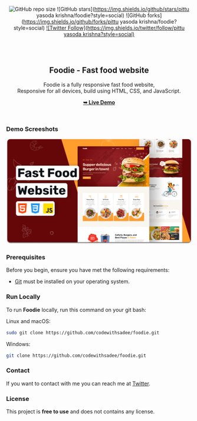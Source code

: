 <div align="center">
  
  ![GitHub repo size](https://github.com/Krishna7777-pittu/TAIRP/tree/main/Food%20-%20Recipe)
  ![GitHub stars](https://img.shields.io/github/stars/pittu yasoda krishna/foodie?style=social)
  ![GitHub forks](https://img.shields.io/github/forks/pittu yasoda krishna/foodie?style=social)
  [![Twitter Follow](https://img.shields.io/twitter/follow/pittu yasoda krishna?style=social)](https://twitter.com/intent/follow?screen_name=codewithsadee)
  

  <br />
  <br />

  <h2 align="center">Foodie - Fast food website</h2>

  Foodie is a fully responsive fast food website, <br />Responsive for all devices, build using HTML, CSS, and JavaScript.

  <a href="https://codewithsadee.github.io/foodie/"><strong>➥ Live Demo</strong></a>

</div>

<br />

### Demo Screeshots

![Foodie Desktop Demo](./readme-images/desktop.png "Desktop Demo")

### Prerequisites

Before you begin, ensure you have met the following requirements:

* [Git](https://git-scm.com/downloads "Download Git") must be installed on your operating system.

### Run Locally

To run **Foodie** locally, run this command on your git bash:

Linux and macOS:

```bash
sudo git clone https://github.com/codewithsadee/foodie.git
```

Windows:

```bash
git clone https://github.com/codewithsadee/foodie.git
```

### Contact

If you want to contact with me you can reach me at [Twitter](https://www.twitter.com/codewithsadee).

### License

This project is **free to use** and does not contains any license.
